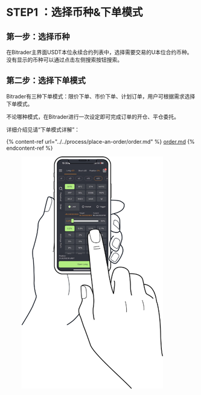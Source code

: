 # STEP1 ：选择币种&下单模式

## 第一步：选择币种

在Bitrader主界面USDT本位永续合约列表中，选择需要交易的U本位合约币种。没有显示的币种可以通过点击左侧搜索按钮搜索。

## 第二步：选择下单模式

Bitrader有三种下单模式：限价下单、市价下单、计划订单，用户可根据需求选择下单模式。

不论哪种模式，在Bitrader进行一次设定即可完成订单的开仓、平仓委托。

详细介绍见请“下单模式详解”：

{% content-ref url="../../process/place-an-order/order.md" %}
[order.md](../../process/place-an-order/order.md)
{% endcontent-ref %}

<figure><img src="../../../.gitbook/assets/Hands Example.png" alt="" width="375"><figcaption></figcaption></figure>
